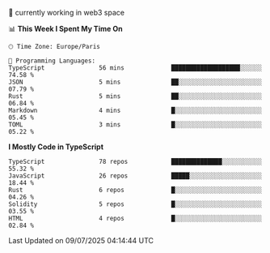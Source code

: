 🔭 currently working in web3 space

<!--START_SECTION:waka-->
📊 **This Week I Spent My Time On** 

```text
🕑︎ Time Zone: Europe/Paris

💬 Programming Languages: 
TypeScript               56 mins             ███████████████████░░░░░░   74.58 % 
JSON                     5 mins              ██░░░░░░░░░░░░░░░░░░░░░░░   07.79 % 
Rust                     5 mins              ██░░░░░░░░░░░░░░░░░░░░░░░   06.84 % 
Markdown                 4 mins              █░░░░░░░░░░░░░░░░░░░░░░░░   05.45 % 
TOML                     3 mins              █░░░░░░░░░░░░░░░░░░░░░░░░   05.22 % 
```

**I Mostly Code in TypeScript** 

```text
TypeScript               78 repos            ██████████████░░░░░░░░░░░   55.32 % 
JavaScript               26 repos            █████░░░░░░░░░░░░░░░░░░░░   18.44 % 
Rust                     6 repos             █░░░░░░░░░░░░░░░░░░░░░░░░   04.26 % 
Solidity                 5 repos             █░░░░░░░░░░░░░░░░░░░░░░░░   03.55 % 
HTML                     4 repos             █░░░░░░░░░░░░░░░░░░░░░░░░   02.84 % 
```




 Last Updated on 09/07/2025 04:14:44 UTC
<!--END_SECTION:waka-->

